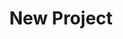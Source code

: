 ---
description: Creation of a new data project
id_: newproject
issues:
- num: 58
  title: ingatlan.com dataset
  url: https://github.com/sscu-budapest/sscu-budapest.github.io/issues/58
- num: 16
  title: GitHub Collaboration Information
  url: https://github.com/sscu-budapest/sscu-budapest.github.io/issues/16
- num: 13
  title: Twitter Academic API
  url: https://github.com/sscu-budapest/sscu-budapest.github.io/issues/13
- num: 60
  title: polygons of hungarian election zones
  url: https://github.com/sscu-budapest/sscu-budapest.github.io/issues/60
- num: 44
  title: Movie Dialogue and Closed Caption Data
  url: https://github.com/sscu-budapest/sscu-budapest.github.io/issues/44
- num: 41
  title: Python Package Index
  url: https://github.com/sscu-budapest/sscu-budapest.github.io/issues/41
- num: 75
  title: GTFS dataset
  url: https://github.com/sscu-budapest/sscu-budapest.github.io/issues/75
- num: 36
  title: Portfolio Financial Forum
  url: https://github.com/sscu-budapest/sscu-budapest.github.io/issues/36
title: New Project
---